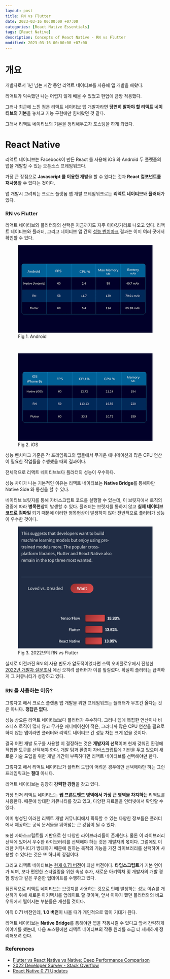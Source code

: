 ```yaml
---
layout: post
title: RN vs Flutter
date: 2023-03-16 00:00:00 +07:00
categories: [React Native Essentials]
tags: [React Native]
description: Concepts of React Native - RN vs Flutter
modified: 2023-03-16 00:00:00 +07:00
---
```


# 개요

개발자로서 1년 넘는 시간 동안 리액트 네이티브를 사용해 앱 개발을 해왔다.

리액트가 익숙했던 나는 어렵지 않게 배울 수 있었고 현업에 금방 적용했다.

그러나 최근에 느낀 점은 리액트 네이티브 앱 개발자라면 **당연히 알아야 할 리액트 네이티브의 기본**을 놓치고 기능 구현에만 힘써왔던 것 같다.

그래서 리액트 네이티브의 기본을 정리해두고자 포스팅을 하게 되었다.

# React Native

리액트 네이티브는 Facebook이 만든 React 를 사용해 iOS 와 Android 두 플랫폼의 앱을 개발할 수 있는 오픈소스 프레임워크다.

가장 큰 장점으로 **Javascript 를 이용한 개발**을 할 수 있다는 것과 **React 컴포넌트를 재사용**할 수 있다는 것이다.

앱 개발시 고려되는 크로스 플랫폼 앱 개발 프레임워크로는 **리액트 네이티브**와 **플러터**가 있다.

### RN vs Flutter

리액트 네이티브와 플러터와의 선택은 지금까지도 자주 이야깃거리로 나오고 있다. 리액트 네이티브와 플러터, 그리고 네이티브 앱 간의 <a href="https://medium.com/swlh/flutter-vs-react-native-vs-native-deep-performance-comparison-990b90c11433" target="_blank" rel="noopener">성능 벤치마크</a> 결과는 이미 여러 곳에서 확인할 수 있다.

<figure>
<img src="./../../images/reactnative-funda1.webp" alt="reactnative-funda1">
<figcaption>Fig 1. Android</figcaption>
</figure>

<br>

<figure>
<img src="./../../images/reactnative-funda2.webp" alt="reactnative-funda2">
<figcaption>Fig 2. iOS</figcaption>
</figure>

성능 벤치마크 기준은 각 프레임워크의 앱들에서 무거운 애니메이션과 많은 CPU 연산이 필요한 작업들을 수행했을 때의 결과이다.

전체적으로 리액트 네이티브보다 플러터의 성능이 우수하다.

성능 차이가 나는 기본적인 이유는 리액트 네이티브는 **Native Bridge**를 통해야만 Native Side 와 통신을 할 수 있다.

네이티브 브릿지를 통해 자바스크립트 코드를 실행할 수 있는데, 이 브릿지에서 로직의 경중에 따라 **병목현상**이 발생할 수 있다. 플러터는 브릿지를 통하지 않고 **실제 네이티브 코드로 컴파일** 되기 때문에 이러한 병목현상이 발생하지 않아 전반적으로 플러터가 성능이 우수한 것이다.

<figure>
<img src="./../../images/reactnative-funda3.png" alt="reactnative-funda3">
<figcaption>Fig 3. 2022년의 RN vs Flutter</figcaption>
</figure>

실제로 이전까진 RN 의 사용 빈도가 압도적이었다면 스택 오버플로우에서 진행한 <a href="https://survey.stackoverflow.co/2022/#technology-most-loved-dreaded-and-wanted" target="_blank" rel="noopener">2022년 개발자 설문조사</a> 에선 오히려 플러터가 이를 앞질렀다. 확실히 플러터는 급격하게 그 커뮤니티가 성장하고 있다.

### RN 을 사용하는 이유?

그렇다고 해서 크로스 플랫폼 앱 개발을 위한 프레임워크는 플러터가 무조건 옳다는 것은 아니다. **정답은 없다**.

성능 상으론 리액트 네이티브보다 플러터가 우수하다. 그러나 앱에 복잡한 연산이나 비즈니스 로직이 많지 않고 무거운 애니메이션이 적은, 그러니까 많은 CPU 연산을 필요로 하지 않는 앱이라면 플러터와 리액트 네이티브 간 성능 차는 크게 없을 것이다.

결국 어떤 개발 도구를 사용할 지 결정하는 것은 **개발자의 선택**이며 현재 갖춰진 환경에 적합한 도구를 선택해야 한다. 개발 팀과 환경이 자바스크립트에 기반을 두고 있으며 새로운 기술 도입을 위한 개발 기간이 부족하다면 리액트 네이티브를 선택해야만 한다.

그렇다고 해서 리액트 네이티브가 플러터 도입이 어려운 경우에만 선택해야만 하는 그런 프레임워크는 **절대** 아니다.

리액트 네이티브는 굉장히 **강력한 강점**을 갖고 있다.

가장 먼저 리액트 네이티브는 **웹 프론트엔드 영역에서 가장 큰 영역을 차지하는** 리액트를 사용한다. 때문에 방대한 커뮤니티를 갖고 있고, 다양한 자료들을 인터넷에서 확인할 수 있다.

이미 형성된 이러한 리액트 개발 커뮤니티에서 획득할 수 있는 다양한 정보들은 플러터에서 제공하는 공식 문서들을 뛰어넘는 큰 강점이 될 수 있다.

또한 자바스크립트를 기반으로 한 다양한 라이브러리들이 존재한다. 물론 이 라이브러리 선택에 있어서 우수한 라이브러리를 선택해야 하는 것은 개발자의 몫이다. 그럼에도 이러한 커뮤니티가 방대하기 때문에 원하는 목적의 기능을 가진 라이브러리를 선택하여 사용할 수 있다는 것은 또 하나의 강점이다.

그리고 리액트 네이티브는 <a href="https://reactnative.dev/blog/2023/01/12/version-071" target="_blank" rel="noopener">현재 0.71 버전</a>이 최신 버전이다. **타입스크립트**가 기본 언어가 되며, 보다 편안한 스타일링을 위한 속성 추가, 새로운 아키텍처 및 개발자의 개발 경험 향상과 같은 꾸준한 업데이트를 수행하고 있다.

점진적으로 리액트 네이티브는 브릿지를 사용하는 것으로 인해 발생하는 성능 이슈를 개선하기 위해 새로운 아키텍처를 업데이트 할 것이며, 앞서 이야기 했던 플러터와의 비교 우위에서 떨어지는 부분들은 개선될 것이다.

아직 0.71 버전인데, **1.0 버전**이 나올 때가 개인적으로 많이 기대가 된다.

리액트 네이티브는 **Native Bridge**를 통해야만 앱을 작동시킬 수 있다고 앞서 간략하게 이야기를 했는데, 다음 포스팅에선 리액트 네이티브의 작동 원리를 조금 더 세세하게 정리해보려 한다.

### References

- <a href="https://medium.com/swlh/flutter-vs-react-native-vs-native-deep-performance-comparison-990b90c11433" target="_blank" rel="noopener">Flutter vs React Native vs Native: Deep Performance Comparison</a>
- <a href="https://survey.stackoverflow.co/2022/#technology-most-loved-dreaded-and-wanted" target="_blank" rel="noopener">2022 Developer Survey - Stack Overflow</a>
- <a href="https://reactnative.dev/blog/2023/01/12/version-071" target="_blank" rel="noopener">React Native 0.71 Updates</a>
